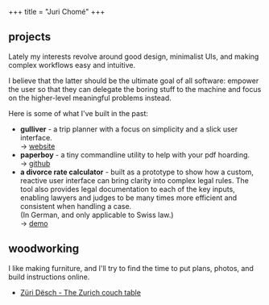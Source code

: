 +++
title = "Juri Chomé"
+++


## projects

Lately my interests revolve around good design, minimalist UIs, and making complex workflows easy and intuitive.

I believe that the latter should be the ultimate goal of all software: empower the user so that they can delegate the boring stuff to the machine and focus on the higher-level meaningful problems instead.

Here is some of what I've built in the past:

- **gulliver** - a trip planner with a focus on simplicity and a slick user interface.
<br/>→ [website](https://gllvr.com)
- **paperboy** - a tiny commandline utility to help with your pdf hoarding.
<br/>→ [github](https://github.com/2mol/pboy)
- **a divorce rate calculator** - built as a prototype to show how a custom, reactive user interface can bring clarity into complex legal rules. The tool also provides legal documentation to each of the key inputs, enabling lawyers and judges to be many times more efficient and consistent when handling a case.
<br/>(In German, and only applicable to Swiss law.)
<br/>→ [demo](https://2mol.gitlab.io/urechner)

## woodworking

I like making furniture, and I'll try to find the time to put plans, photos, and build instructions online.

- [Züri Dësch - The Zurich couch table](/zurich-table)
